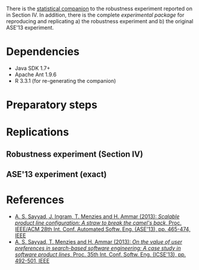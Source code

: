 There is the [statistical companion](data/) to the robustness experiment reported on in Section IV. In addition, there is the complete _experimental package_ for reproducing and replicating a) the robustness experiment and b) the original ASE'13 experiment.

# Dependencies

* Java SDK 1.7+
* Apache Ant 1.9.6
* R 3.3.1 (for re-generating the companion)

# Preparatory steps

# Replications

## Robustness experiment (Section IV)

## ASE'13 experiment (exact)

# References

* [A. S. Sayyad, J. Ingram, T. Menzies and H. Ammar (2013): _Scalable product line configuration: A straw to break the camel's back_, Proc. IEEE/ACM 28th Int. Conf. Automated Softw. Eng. (ASE'13), pp. 465-474, IEEE](http://dx.doi.org/10.1109/ASE.2013.6693104)
* [A. S. Sayyad, T. Menzies and H. Ammar (2013): _On the value of user preferences in search-based software engineering: A case study in software product lines_, Proc. 35th Int. Conf. Softw. Eng. (ICSE'13), pp. 492-501, IEEE](http://dx.doi.org/10.1109/ICSE.2013.6606595)


